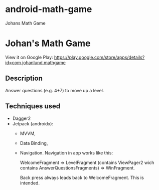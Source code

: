 # android-math-game
Johans Math Game

# Johan's Math Game
View it on Google Play: https://play.google.com/store/apps/details?id=com.johanlund.mathgame

## Description
Answer questions (e.g. 4+7) to move up a level.

## Techniques used
* Dagger2 
* Jetpack (androidx): 
  * MVVM, 
  * Data Binding, 
  * Navigation. 
	Navigation in app works like this: 
	
	  WelcomeFragment => LevelFragment (contains ViewPager2 wich contains AnswerQuestionsFragments) => WinFragment.
	  
	  Back press always leads back to WelcomeFragment. This is intended. 
